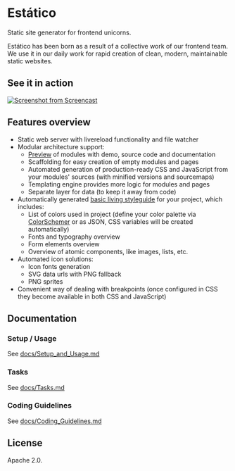 # Estático

Static site generator for frontend unicorns. 

Estático has been born as a result of a collective work of our frontend team. We use it in our daily work for rapid creation of clean, modern, maintainable static websites.

## See it in action

[![Screenshot from Screencast](http://img.youtube.com/vi/QlDc0zOyBDE/0.jpg)](https://www.youtube.com/watch?v=QlDc0zOyBDE)

## Features overview

- Static web server with livereload functionality and file watcher
- Modular architecture support:
	- [Preview](http://unic.github.io/estatico) of modules with demo, source code and documentation
	- Scaffolding for easy creation of empty modules and pages
	- Automated generation of production-ready CSS and JavaScript from your modules' sources (with minified versions and sourcemaps)
	- Templating engine provides more logic for modules and pages
	- Separate layer for data (to keep it away from code)
- Automatically generated [basic living styleguide](http://unic.github.io/estatico) for your project, which includes:
	- List of colors used in project (define your color palette via [ColorSchemer](https://www.colorschemer.com) or as JSON, CSS variables will be created automatically)
	- Fonts and typography overview
	- Form elements overview
	- Overview of atomic components, like images, lists, etc.
- Automated icon solutions:
	- Icon fonts generation
	- SVG data urls with PNG fallback
	- PNG sprites
- Convenient way of dealing with breakpoints (once configured in CSS they become available in both CSS and JavaScript)

## Documentation

### Setup / Usage

See [docs/Setup_and_Usage.md](docs/Setup_and_Usage.md)

### Tasks

See [docs/Tasks.md](docs/Tasks.md)

### Coding Guidelines

See [docs/Coding_Guidelines.md](docs/Coding_Guidelines.md)

## License

Apache 2.0.
